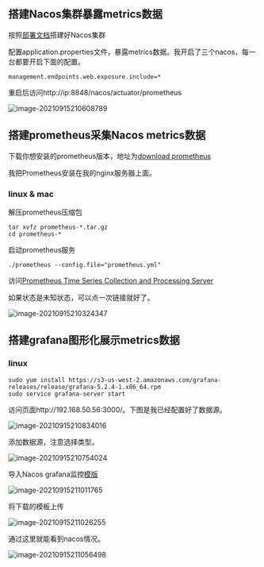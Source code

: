 ## 搭建Nacos集群暴露metrics数据

按照[部署文档](https://nacos.io/zh-cn/docs/deployment.html)搭建好Nacos集群

配置application.properties文件，暴露metrics数据。我开启了三个nacos，每一台都要开启下面的配置。

```
management.endpoints.web.exposure.include=*
```

重启后访问http://ip:8848/nacos/actuator/prometheus

![image-20210915210608789](https://boot-generate.oss-cn-chengdu.aliyuncs.com/img/image-20210915210608789.png)

## 搭建prometheus采集Nacos metrics数据

下载你想安装的prometheus版本，地址为[download prometheus](https://prometheus.io/download/)

我把Prometheus安装在我的nginx服务器上面。

### linux & mac

解压prometheus压缩包

```
tar xvfz prometheus-*.tar.gz
cd prometheus-*
```

启动prometheus服务

```
./prometheus --config.file="prometheus.yml"
```

访问[Prometheus Time Series Collection and Processing Server](http://192.168.50.56:9090/targets)

如果状态是未知状态，可以点一次链接就好了。

![image-20210915210324347](https://boot-generate.oss-cn-chengdu.aliyuncs.com/img/image-20210915210324347.png)

## 搭建grafana图形化展示metrics数据

### linux

```
sudo yum install https://s3-us-west-2.amazonaws.com/grafana-releases/release/grafana-5.2.4-1.x86_64.rpm
sudo service grafana-server start
```

访问页面http://192.168.50.56:3000/。下图是我已经配置好了数据源。

![image-20210915210834016](https://boot-generate.oss-cn-chengdu.aliyuncs.com/img/image-20210915210834016.png)

添加数据源，注意选择类型。

![image-20210915210754024](https://boot-generate.oss-cn-chengdu.aliyuncs.com/img/image-20210915210754024.png)

导入Nacos grafana监控[模版](https://github.com/nacos-group/nacos-template/blob/master/nacos-grafana.json)

![image-20210915211011765](https://boot-generate.oss-cn-chengdu.aliyuncs.com/img/image-20210915211011765.png)

将下载的模板上传

![image-20210915211026255](https://boot-generate.oss-cn-chengdu.aliyuncs.com/img/image-20210915211026255.png)

通过这里就能看到nacos情况。

![image-20210915211056498](https://boot-generate.oss-cn-chengdu.aliyuncs.com/img/image-20210915211056498.png)